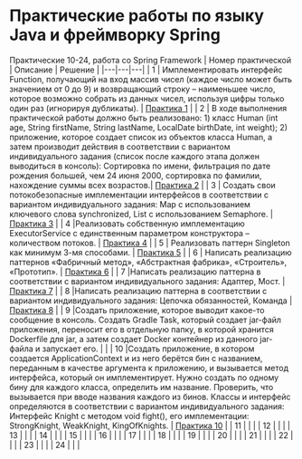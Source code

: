 # Практические работы по языку Java и фреймворку Spring

Практические 10-24, работа со Spring Framework
| Номер практической  | Описание | Решение  |
|---|---|---|
| 1  | Имплементировать интерфейс Function, получающий на вход массив чисел (каждое число может быть значением от 0 до 9) и возвращающий строку – наименьшее число, которое возможно собрать из данных чисел, используя цифры только один раз (игнорируя дубликаты). | [Практика 1](https://github.com/diamovements/java-practices/tree/8b29d8285a68c0692d986a538bb8b903ea13cedf/src/Pr1)  |
| 2  | В ходе выполнения практической работы должно быть реализовано: 1) класс Human (int age, String firstName, String lastName, LocalDate birthDate, int weight); 2) приложение, которое создает список из объектов класса Human, а затем производит действия в соответствии с вариантом индивидуального задания (список после каждого этапа должен выводиться в консоль): Сортировка по имени, фильтрация по дате рождения большей, чем 24 июня 2000, сортировка по фамилии, нахождение суммы всех возрастов.| [Практика 2](https://github.com/diamovements/java-practices/tree/8b29d8285a68c0692d986a538bb8b903ea13cedf/src/Pr2)  |
| 3  | Создать свои потокобезопасные имплементации интерфейсов в соответствии с вариантом индивидуального задания: Map с использованием ключевого слова synchronized, List с использованием Semaphore. | [Практика 3](https://github.com/diamovements/java-practices/tree/8b29d8285a68c0692d986a538bb8b903ea13cedf/src/Pr3)  |
| 4  |Реализовать собственную имплементацию ExecutorService с единственным параметром конструктора – количеством потоков.   | [Практика 4](https://github.com/diamovements/java-practices/tree/8b29d8285a68c0692d986a538bb8b903ea13cedf/src/Pr4)  |
| 5  | Реализовать паттерн Singleton как минимум 3-мя способами.   | [Практика 5](https://github.com/diamovements/java-practices/tree/8b29d8285a68c0692d986a538bb8b903ea13cedf/src/Pr5)  |
| 6  | Написать реализацию паттернов «Фабричный метод», «Абстрактная фабрика», «Строитель», «Прототип».    | [Практика 6](https://github.com/diamovements/java-practices/tree/8b29d8285a68c0692d986a538bb8b903ea13cedf/src/Pr6)  |
| 7  |Написать реализацию паттерна в соответствии с вариантом индивидуального задания: Адаптер, Мост. |[Практика 7](https://github.com/diamovements/java-practices/tree/8b29d8285a68c0692d986a538bb8b903ea13cedf/src/Pr7)   |
| 8  |Написать реализацию паттерна в соответствии с вариантом индивидуального задания: Цепочка обязанностей, Команда   | [Практика 8](https://github.com/diamovements/java-practices/tree/8b29d8285a68c0692d986a538bb8b903ea13cedf/src/Pr8)  |
| 9  |Создать приложение, которое выводит какое-то сообщение в консоль. Создать Gradle Task, который создает jar-файл приложения, переносит его в отдельную папку, в которой хранится Dockerfile для jar, а затем создает Docker контейнер из данного jar-файла и запускает его.   |   |
| 10  |Создать приложение, в котором создается ApplicationContext и из него берётся бин с названием, переданным в качестве аргумента к приложению, и вызывается метод интерфейса, который он имплементирует. Нужно создать по одному бину для каждого класса, определить им название. Проверить, что вызывается при вводе названия каждого из бинов. Классы и интерфейс определяются в соответствии с вариантом индивидуального задания:  Интерфейс Knight с методом void fight(), его имплементации: StrongKnight, WeakKnight, KingOfKnights.   | [Практика 10](https://github.com/diamovements/Java-practices-two/tree/4344f6f6653c47727630c7184f653e7cbeb39798/src/main/java/org/example/Pr10)  |
| 11  |   |   |
| 12  |   |   |
| 13  |   |   |
| 14  |   |   |
| 15  |   |   |
| 16  |   |   |
| 17  |   |   |
| 18  |   |   |
| 19  |   |   |
| 20  |   |   |
| 21  |   |   |
| 22  |   |   |
| 23  |   |   |
| 24  |   |   |
